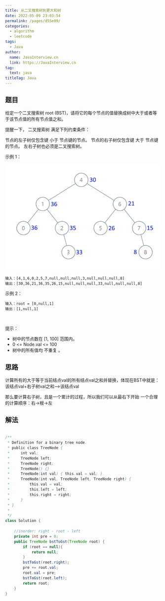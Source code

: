 ```yaml
---
title: 从二叉搜索树到更大和树
date: 2022-05-09 23:03:54
permalink: /pages/d55e09/
categories: 
  - algorithm
  - leetcode
tags: 
  - Java
author: 
  name: JavaInterview.cn
  link: https://JavaInterview.cn
tag: 
  text: java
titleTag: Java
---
```



## 题目
给定一个二叉搜索树 root (BST)，请将它的每个节点的值替换成树中大于或者等于该节点值的所有节点值之和。

提醒一下， 二叉搜索树 满足下列约束条件：

节点的左子树仅包含键 小于 节点键的节点。
节点的右子树仅包含键 大于 节点键的节点。
左右子树也必须是二叉搜索树。
 

示例 1：

![](/media/pictures/leetcode/tree(1).png)


    输入：[4,1,6,0,2,5,7,null,null,null,3,null,null,null,8]
    输出：[30,36,21,36,35,26,15,null,null,null,33,null,null,null,8]
示例 2：

    输入：root = [0,null,1]
    输出：[1,null,1]
 

提示：

- 树中的节点数在 [1, 100] 范围内。
- 0 <= Node.val <= 100
- 树中的所有值均 不重复 。


## 思路

计算所有的大于等于当前结点val的所有结点val之和并替换，体现在BST中就是：该结点val+右子树val之和——>该结点val

那么要计算右子树，且是一个累计的过程，所以我们可以从最右下开始
一个合理的计算顺序：右->根->左

## 解法
```java

/**
 * Definition for a binary tree node.
 * public class TreeNode {
 *     int val;
 *     TreeNode left;
 *     TreeNode right;
 *     TreeNode() {}
 *     TreeNode(int val) { this.val = val; }
 *     TreeNode(int val, TreeNode left, TreeNode right) {
 *         this.val = val;
 *         this.left = left;
 *         this.right = right;
 *     }
 * }
 * 
 */
class Solution {
    
    //inorder: right - root - left
    private int pre = 0;
    public TreeNode bstToGst(TreeNode root) {
        if (root == null){
            return null;
        }
        bstToGst(root.right);
        pre += root.val;
        root.val = pre;
        bstToGst(root.left);
        return root;
    }
}
```